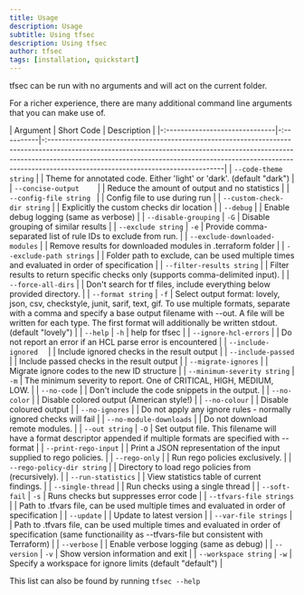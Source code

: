 ```yaml
---
title: Usage
description: Usage
subtitle: Using tfsec
description: Using tfsec
author: tfsec
tags: [installation, quickstart]
---
```


tfsec can be run with no arguments and will act on the current folder.

For a richer experience, there are many additional command line arguments that you can make use of.

| Argument                       | Short Code | Description                                                                                                                                                                                                                                                                                |
|-:------------------------------|-:----------|-:------------------------------------------------------------------------------------------------------------------------------------------------------------------------------------------------------------------------------------------------------------------------------------------|
| `--code-theme string`          |            | Theme for annotated code. Either 'light' or 'dark'. (default "dark")                                                                                                                                                                                                                       |
| `--concise-output    `         |            | Reduce the amount of output and no statistics                                                                                                                                                                                                                                              |
| `--config-file string `        |            | Config file to use during run                                                                                                                                                                                                                                                              |
| `--custom-check-dir string`    |            | Explicitly the custom checks dir location                                                                                                                                                                                                                                                  |
| `--debug`                      |            | Enable debug logging (same as verbose)                                                                                                                                                                                                                                                     |
| `--disable-grouping`           | `-G`       | Disable grouping of similar results                                                                                                                                                                                                                                                        |
| `--exclude string`             | `-e`       | Provide comma-separated list of rule IDs to exclude from run.                                                                                                                                                                                                                              |
| `--exclude-downloaded-modules` |            | Remove results for downloaded modules in .terraform folder                                                                                                                                                                                                                                 |
| `--exclude-path strings`       |            | Folder path to exclude, can be used multiple times and evaluated in order of specification                                                                                                                                                                                                 |
| `--filter-results string`      |            | Filter results to return specific checks only (supports comma-delimited input).                                                                                                                                                                                                            |
| `--force-all-dirs`             |            | Don't search for tf files, include everything below provided directory.                                                                                                                                                                                                                    |
| `--format string`              | `-f`       | Select output format: lovely, json, csv, checkstyle, junit, sarif, text, gif. To use multiple formats, separate with a comma and specify a base output filename with --out. A file will be written for each type. The first format will additionally be written stdout. (default "lovely") |
| `--help`                       | `-h`       | help for tfsec                                                                                                                                                                                                                                                                             |
| `--ignore-hcl-errors`          |            | Do not report an error if an HCL parse error is encountered                                                                                                                                                                                                                                |
| `--include-ignored  `          |            | Include ignored checks in the result output                                                                                                                                                                                                                                                |
| `--include-passed`             |            | Include passed checks in the result output                                                                                                                                                                                                                                                 |
| `--migrate-ignores`            |            | Migrate ignore codes to the new ID structure                                                                                                                                                                                                                                               |
| `--minimum-severity string`    | `-m`       | The minimum severity to report. One of CRITICAL, HIGH, MEDIUM, LOW.                                                                                                                                                                                                                        |
| `--no-code`                    |            | Don't include the code snippets in the output.                                                                                                                                                                                                                                             |
| `--no-color`                   |            | Disable colored output (American style!)                                                                                                                                                                                                                                                   |
| `--no-colour`                  |            | Disable coloured output                                                                                                                                                                                                                                                                    |
| `--no-ignores`                 |            | Do not apply any ignore rules - normally ignored checks will fail                                                                                                                                                                                                                          |
| `--no-module-downloads`        |            | Do not download remote modules.                                                                                                                                                                                                                                                            |
| `--out string`                 | `-O`       | Set output file. This filename will have a format descriptor appended if multiple formats are specified with --format                                                                                                                                                                      |
| `--print-rego-input`           |            | Print a JSON representation of the input supplied to rego policies.                                                                                                                                                                                                                        |
| `--rego-only`                  |            | Run rego policies exclusively.                                                                                                                                                                                                                                                             |
| `--rego-policy-dir string`     |            | Directory to load rego policies from (recursively).                                                                                                                                                                                                                                        |
| `--run-statistics`             |            | View statistics table of current findings.                                                                                                                                                                                                                                                 |
| `--single-thread`              |            | Run checks using a single thread                                                                                                                                                                                                                                                           |
| `--soft-fail`                  | `-s`       | Runs checks but suppresses error code                                                                                                                                                                                                                                                      |
| `--tfvars-file strings`        |            | Path to .tfvars file, can be used multiple times and evaluated in order of specification                                                                                                                                                                                                   |
| `--update`                     |            | Update to latest version                                                                                                                                                                                                                                                                   |
| `--var-file strings`           |            | Path to .tfvars file, can be used multiple times and evaluated in order of specification (same functionaility as --tfvars-file but consistent with Terraform)                                                                                                                              |
| `--verbose`                    |            | Enable verbose logging (same as debug)                                                                                                                                                                                                                                                     |
| `--version`                    | `-v`       | Show version information and exit                                                                                                                                                                                                                                                          |
| `--workspace string`           | `-w`       | Specify a workspace for ignore limits (default "default")                                                                                                                                                                                                                                  |


This list can also be found by running `tfsec --help`

